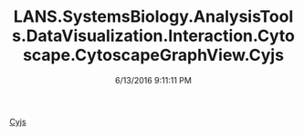 ﻿---
title: LANS.SystemsBiology.AnalysisTools.DataVisualization.Interaction.Cytoscape.CytoscapeGraphView.Cyjs
date: 6/13/2016 9:11:11 PM
---

[Cyjs](T-LANS.SystemsBiology.AnalysisTools.DataVisualization.Interaction.Cytoscape.CytoscapeGraphView.Cyjs.Cyjs.html)
